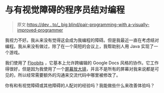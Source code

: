 # 与有视觉障碍的程序员结对编程

> 原文:[https://dev . to/_ big blind/pair-programming-with a-visually-improved-programmer](https://dev.to/_bigblind/pair-programming-with-a-visually-impaired-programmer)

我视力不好。我从来没有觉得这会成为我编程的障碍。但是我最近一直在考虑结对编程。我从来没有做过，除了在一个简短的会议上，我帮助别人用 Java 实现了一个游戏。

我们使用了 [Floobits](https://floobits.com/) ，它基本上允许跨编辑的 Google Docs 风格的协作。它工作得很好，但是因为我使用了一个[屏幕放大镜](https://dev.to/_bigblind/how-to-make-your-website-accessible-to-people-who-use-a-screen-magnifier)，并且不是所有的屏幕对我来说都是可见的，所以经常需要额外的沟通来交流代码中哪里被修改了。

你有和有视觉障碍或其他障碍的人配对的经验吗？我能做些什么来改善体验吗？